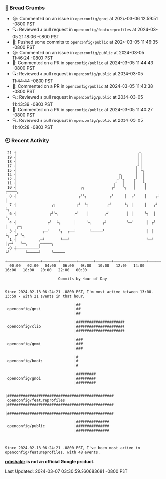 ### 🍞 Bread Crumbs

 * 😃: Commented on an issue in `openconfig/gnoi` at 2024-03-06 12:59:51 -0800 PST
 * 🔍: Reviewed a pull request in  `openconfig/featureprofiles` at 2024-03-05 21:18:06 -0800 PST
 * 🚢: Pushed some commits to `openconfig/public` at 2024-03-05 11:46:35 -0800 PST
 * 😃: Commented on an issue in `openconfig/public` at 2024-03-05 11:46:24 -0800 PST
 * 💬: Commented on a PR in  `openconfig/public` at 2024-03-05 11:44:43 -0800 PST
 * 🔍: Reviewed a pull request in  `openconfig/public` at 2024-03-05 11:44:44 -0800 PST
 * 💬: Commented on a PR in  `openconfig/public` at 2024-03-05 11:43:38 -0800 PST
 * 🔍: Reviewed a pull request in  `openconfig/public` at 2024-03-05 11:43:39 -0800 PST
 * 💬: Commented on a PR in  `openconfig/public` at 2024-03-05 11:40:27 -0800 PST
 * 🔍: Reviewed a pull request in  `openconfig/public` at 2024-03-05 11:40:28 -0800 PST

### 🕘 Recent Activity
```
 21 ┼                                                       ╭╮
 19 ┤                                                       ││
 18 ┤                                                       ││
 17 ┤                                                      ╭╯│
 15 ┤                                                      │ ╰╮
 14 ┤                                              ╭╮      │  │
 12 ┤                                             ╭╯╰╮    ╭╯  │
 11 ┤                                            ╭╯  │    │   ╰╮
 10 ┤                             ╭╮            ╭╯   ╰╮   │    │     ╭────╮
  8 ┤                            ╭╯╰╮          ╭╯     │  ╭╯    │    ╭╯    │
  7 ┤                ╭╮         ╭╯  ╰╮        ╭╯      ╰╮ │     │   ╭╯     ╰╮
  6 ┤               ╭╯╰╮       ╭╯    │       ╭╯        │ │     ╰╮  │       ╰╮
  4 ┤              ╭╯  ╰╮      │     ╰╮     ╭╯         ╰─╯      │ ╭╯        │    ╭─╮
  3 ┤            ╭─╯    ╰╮  ╭──╯      ╰─────╯                   │ │         ╰╮  ╭╯ ╰╮
  1 ┤          ╭─╯       ╰──╯                                   ╰─╯          │╭─╯   ╰─╮     ╭─────╮
 -0 ┼──────────╯                                                             ╰╯       ╰─────╯     ╰─────
    +───────+───────+───────+───────+───────+───────+───────+───────+───────+───────+───────+───────+────
  00:00   02:00   04:00   06:00   08:00   10:00   12:00   14:00   16:00   18:00   20:00   22:00   00:00   

						Commits by Hour of Day


Since 2024-02-13 06:24:21 -0800 PST, I'm most active between 13:00-13:59 - with 21 events in that hour.

```



```
                               |##
 openconfig/gnsi               |##
                               |##

                               |######################
 openconfig/clio               |######################
                               |######################

                               |###
 openconfig/gnmi               |###
                               |###

                               |#
 openconfig/bootz              |#
                               |#

                               |#########
 openconfig/gnoi               |#########
                               |#########

                               |################################################
 openconfig/featureprofiles    |################################################
                               |################################################

                               |###############
 openconfig/public             |###############
                               |###############



Since 2024-02-13 06:24:21 -0800 PST, I've been most active in openconfig/featureprofiles, with 48 events.

```
**[robshakir](mailto:robjs@google.com) is not an official Google product.**  


Last Updated: 2024-03-07 03:30:59.260683681 -0800 PST
